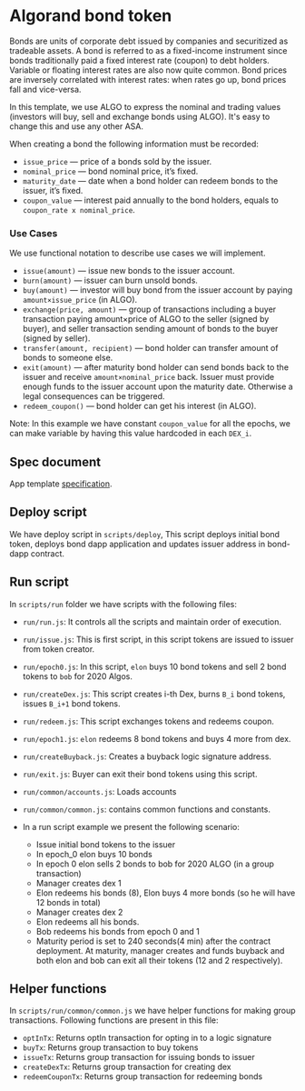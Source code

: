 # Algorand bond token

Bonds are units of corporate debt issued by companies and securitized as tradeable assets. A bond is referred to as a fixed-income instrument since bonds traditionally paid a fixed interest rate (coupon) to debt holders. Variable or floating interest rates are also now quite common. Bond prices are inversely correlated with interest rates: when rates go up, bond prices fall and vice-versa. 

In this template, we use ALGO to express the nominal and trading values (investors will buy, sell and exchange bonds using ALGO). It's easy to change this and use any other ASA.

When creating a bond the following information must be recorded:

- `issue_price` — price of a bonds sold by the issuer.
- `nominal_price` — bond nominal price, it’s fixed.
- `maturity_date` — date when a bond holder can redeem bonds to the issuer, it’s fixed.
- `coupon_value` — interest paid annually to the bond holders, 
        equals to `coupon_rate x nominal_price`.

### Use Cases

We use functional notation to describe use cases we will implement.

- `issue(amount)` — issue new bonds to the issuer account.
- `burn(amount)` — issuer can burn unsold bonds.
- `buy(amount)`  — investor will buy bond from the issuer account by paying 
        `amount×issue_price` (in ALGO).
- `exchange(price, amount)` — group of transactions including a buyer transaction paying amount×price of ALGO to the seller (signed by buyer), and seller transaction sending amount of bonds to the buyer (signed by seller). 
- `transfer(amount, recipient)` — bond holder can transfer amount of bonds to someone else.
- `exit(amount)`  — after maturity bond holder can send bonds back to the issuer and receive `amount×nominal_price`  back. Issuer must provide enough funds to the issuer account upon the maturity date. Otherwise a legal consequences can be triggered.
- `redeem_coupon()`  — bond holder can get his interest (in ALGO).

Note: In this example we have constant `coupon_value` for all the epochs, we can make variable by having this value hardcoded in each `DEX_i`.

## Spec document

App template [specification](https://paper.dropbox.com/doc/Algorand-Bond-Template--BOU8bTQSnmRNk23KK8McWwxXAg-hzI7C681Soo2sr6iyGFzg).

## Deploy script

We have deploy script in `scripts/deploy`, This script deploys initial bond token, deploys bond dapp application and updates issuer address in bond-dapp contract.

## Run script

In `scripts/run` folder we have scripts with the following files:

 - `run/run.js`: It controls all the scripts and maintain order of execution.
 - `run/issue.js`: This is first script, in this script tokens are issued to issuer from token creator.
 - `run/epoch0.js`: In this script, `elon` buys 10 bond tokens and sell 2 bond tokens to `bob` for 2020 Algos.
 - `run/createDex.js`: This script creates i-th Dex, burns `B_i` bond tokens, issues `B_i+1` bond tokens.
 - `run/redeem.js`: This script exchanges tokens and redeems coupon.
 - `run/epoch1.js`: `elon` redeems 8 bond tokens and buys 4 more from dex.
 - `run/createBuyback.js`: Creates a buyback logic signature address.
 - `run/exit.js`: Buyer can exit their bond tokens using this script.
 - `run/common/accounts.js`: Loads accounts
 - `run/common/common.js`: contains common functions and constants.
 
 - In a run script example we present the following scenario:
    - Issue initial bond tokens to the issuer
    - In epoch_0 elon buys 10 bonds
    - In epoch 0 elon sells 2 bonds to bob for 2020 ALGO (in a group transaction)
    - Manager creates dex 1
    - Elon redeems his bonds (8), Elon buys 4 more bonds (so he will have 12 bonds in total)
    - Manager creates dex 2
    - Elon redeems all his bonds.
    - Bob redeems his bonds from epoch 0 and 1
    - Maturity period is set to 240 seconds(4 min) after the contract deployment. At maturity, manager creates and funds buyback and both elon and bob can exit all their tokens (12 and 2 respectively).

## Helper functions

In `scripts/run/common/common.js` we have helper functions for making group transactions.
Following functions are present in this file:

- `optInTx`: Returns optIn transaction for opting in to a logic signature
- `buyTx`: Returns group transaction to buy tokens
- `issueTx`: Returns group transaction for issuing bonds to issuer
- `createDexTx`: Returns group transaction for creating dex
- `redeemCouponTx`: Returns group transaction for redeeming bonds
